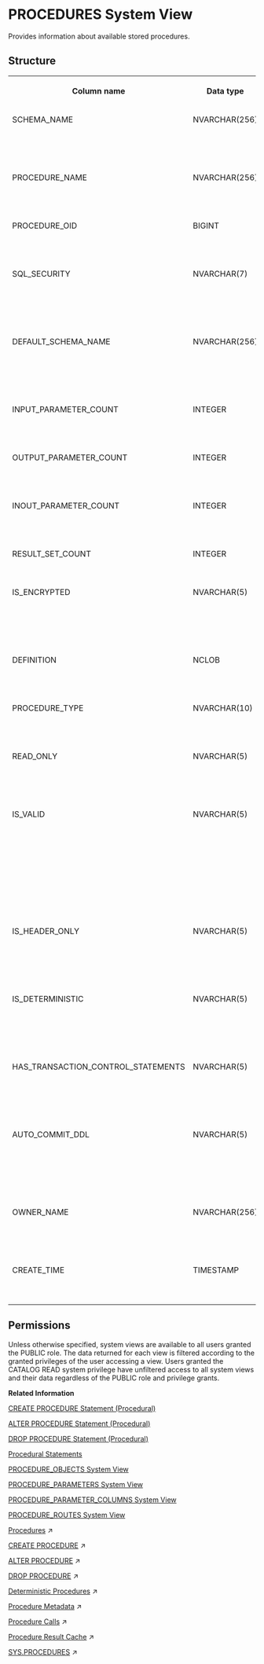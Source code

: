 <!-- loio20cc87c275191014bfc3a174bfc15c51 -->

# PROCEDURES System View

Provides information about available stored procedures.



<a name="loio20cc87c275191014bfc3a174bfc15c51___p_r_o_c_e_d_u_r_e_s_1struct_PROCEDURES"/>

## Structure


<table>
<tr>
<th valign="top">

Column name

</th>
<th valign="top">

Data type

</th>
<th valign="top">

Description

</th>
</tr>
<tr>
<td valign="top">

SCHEMA\_NAME

</td>
<td valign="top">

NVARCHAR\(256\)

</td>
<td valign="top">

Displays the schema name of the stored procedure.

</td>
</tr>
<tr>
<td valign="top">

PROCEDURE\_NAME

</td>
<td valign="top">

NVARCHAR\(256\)

</td>
<td valign="top">

Displays the name of the stored procedure.

</td>
</tr>
<tr>
<td valign="top">

PROCEDURE\_OID

</td>
<td valign="top">

BIGINT

</td>
<td valign="top">

Displays the object ID of the stored procedure.

</td>
</tr>
<tr>
<td valign="top">

SQL\_SECURITY

</td>
<td valign="top">

NVARCHAR\(7\)

</td>
<td valign="top">

Displays the SQL security setting of the stored procedure: DEFINER/INVOKER

</td>
</tr>
<tr>
<td valign="top">

DEFAULT\_SCHEMA\_NAME

</td>
<td valign="top">

NVARCHAR\(256\)

</td>
<td valign="top">

Displays the schema name of the unqualified objects in the procedure.

</td>
</tr>
<tr>
<td valign="top">

INPUT\_PARAMETER\_COUNT

</td>
<td valign="top">

INTEGER

</td>
<td valign="top">

Displays the input type parameter count.

</td>
</tr>
<tr>
<td valign="top">

OUTPUT\_PARAMETER\_COUNT

</td>
<td valign="top">

INTEGER

</td>
<td valign="top">

Displays the output type parameter count.

</td>
</tr>
<tr>
<td valign="top">

INOUT\_PARAMETER\_COUNT

</td>
<td valign="top">

INTEGER

</td>
<td valign="top">

Displays the in/out type parameter count.

</td>
</tr>
<tr>
<td valign="top">

RESULT\_SET\_COUNT

</td>
<td valign="top">

INTEGER

</td>
<td valign="top">

Displays the result set count.

</td>
</tr>
<tr>
<td valign="top">

IS\_ENCRYPTED

</td>
<td valign="top">

NVARCHAR\(5\)

</td>
<td valign="top">

Displays whether the stored procedure is encrypted: TRUE/FALSE.

</td>
</tr>
<tr>
<td valign="top">

DEFINITION

</td>
<td valign="top">

NCLOB

</td>
<td valign="top">

Displays the query string of the stored procedure.

</td>
</tr>
<tr>
<td valign="top">

PROCEDURE\_TYPE

</td>
<td valign="top">

NVARCHAR\(10\)

</td>
<td valign="top">

Displays the type of the stored procedure.

</td>
</tr>
<tr>
<td valign="top">

READ\_ONLY

</td>
<td valign="top">

NVARCHAR\(5\)

</td>
<td valign="top">

Displays whether the procedure is read-only: TRUE/FALSE.

</td>
</tr>
<tr>
<td valign="top">

IS\_VALID

</td>
<td valign="top">

NVARCHAR\(5\)

</td>
<td valign="top">

Displays whether the procedure is valid: TRUE/FALSE. A procedure becomes invalid when its base objects are changed or dropped.

</td>
</tr>
<tr>
<td valign="top">

IS\_HEADER\_ONLY

</td>
<td valign="top">

NVARCHAR\(5\)

</td>
<td valign="top">

Displays whether the procedure is a header only procedure: TRUE/FALSE.

</td>
</tr>
<tr>
<td valign="top">

IS\_DETERMINISTIC

</td>
<td valign="top">

NVARCHAR\(5\)

</td>
<td valign="top">

Displays whether the stored procedure is deterministic: TRUE/FALSE.

</td>
</tr>
<tr>
<td valign="top">

HAS\_TRANSACTION\_CONTROL\_STATEMENTS

</td>
<td valign="top">

NVARCHAR\(5\)

</td>
<td valign="top">

Displays whether the procedure has transaction control statements: TRUE/FALSE.

</td>
</tr>
<tr>
<td valign="top">

AUTO\_COMMIT\_DDL

</td>
<td valign="top">

NVARCHAR\(5\)

</td>
<td valign="top">

Displays whether the stored procedure runs with autocommit DDL enabled: TRUE/FALSE.

</td>
</tr>
<tr>
<td valign="top">

OWNER\_NAME

</td>
<td valign="top">

NVARCHAR\(256\)

</td>
<td valign="top">

Displays the name of the owner of the stored procedure.

</td>
</tr>
<tr>
<td valign="top">

CREATE\_TIME

</td>
<td valign="top">

TIMESTAMP

</td>
<td valign="top">

Displays the creation time of the procedure.

</td>
</tr>
</table>



<a name="loio20cc87c275191014bfc3a174bfc15c51__section_dzg_tr4_dzb"/>

## Permissions

Unless otherwise specified, system views are available to all users granted the PUBLIC role. The data returned for each view is filtered according to the granted privileges of the user accessing a view. Users granted the CATALOG READ system privilege have unfiltered access to all system views and their data regardless of the PUBLIC role and privilege grants.

**Related Information**  


[CREATE PROCEDURE Statement \(Procedural\)](../../010-SQL-Reference/012-SQL-Statements/create-procedure-statement-procedural-20d4674.md "Creates a procedure that uses the specified programming language.")

[ALTER PROCEDURE Statement \(Procedural\)](../../010-SQL-Reference/012-SQL-Statements/alter-procedure-statement-procedural-20d0328.md "Alters a procedure or manually triggers a recompilation of a procedure by generating an updated execution plan.")

[DROP PROCEDURE Statement \(Procedural\)](../../010-SQL-Reference/012-SQL-Statements/drop-procedure-statement-procedural-20d7165.md "Deletes a procedure from the database.")

[Procedural Statements](../../010-SQL-Reference/012-SQL-Statements/procedural-statements-20a64c8.md "Procedural statements manage system and user-defined procedures for the SAP HANA database.")

[PROCEDURE\_OBJECTS System View](procedure-objects-system-view-20cc4d6.md "Contains the results of the system procedure GET_PROCEDURE_OBJECTS.")

[PROCEDURE\_PARAMETERS System View](procedure-parameters-system-view-20cc6b9.md "Provides information about the stored procedure parameters.")

[PROCEDURE\_PARAMETER\_COLUMNS System View](procedure-parameter-columns-system-view-3d02842.md "Lists available columns of table parameters of stored procedures.")

[PROCEDURE\_ROUTES System View](procedure-routes-system-view-61d897c.md "Provides information about the procedure being routed. This view is for internal use only.")

[Procedures](https://help.sap.com/viewer/d1cb63c8dd8e4c35a0f18aef632687f0/2023_4_QRC/en-US/d43d91578c3b42b3bacfd89aacf0d62f.html "") :arrow_upper_right:

[CREATE PROCEDURE](https://help.sap.com/viewer/d1cb63c8dd8e4c35a0f18aef632687f0/2023_4_QRC/en-US/7a2da744ce544db1814a5fff250e99f6.html "You use this SQL statement to create a procedure.") :arrow_upper_right:

[ALTER PROCEDURE](https://help.sap.com/viewer/d1cb63c8dd8e4c35a0f18aef632687f0/2023_4_QRC/en-US/042ab4636cf34a9cb88dd61c808861a8.html "") :arrow_upper_right:

[DROP PROCEDURE](https://help.sap.com/viewer/d1cb63c8dd8e4c35a0f18aef632687f0/2023_4_QRC/en-US/5f244d38d5984899ae8263539badf306.html "") :arrow_upper_right:

[Deterministic Procedures](https://help.sap.com/viewer/d1cb63c8dd8e4c35a0f18aef632687f0/2023_4_QRC/en-US/dae6fae315c546ba9dc8665c0ca51cb9.html "") :arrow_upper_right:

[Procedure Metadata](https://help.sap.com/viewer/d1cb63c8dd8e4c35a0f18aef632687f0/2023_4_QRC/en-US/8c59aace1caf472ebe71e6592a06b27a.html "") :arrow_upper_right:

[Procedure Calls](https://help.sap.com/viewer/d1cb63c8dd8e4c35a0f18aef632687f0/2023_4_QRC/en-US/461da7cfaaff4d89b518b8ae48121263.html "") :arrow_upper_right:

[Procedure Result Cache](https://help.sap.com/viewer/d1cb63c8dd8e4c35a0f18aef632687f0/2023_4_QRC/en-US/23bd07d4f4a1444ab64ca580373e8efc.html "Procedure Result Cache (PRC) is a server-wide in-memory cache that caches the output arguments of procedure calls using the input arguments as keys.") :arrow_upper_right:

[SYS.PROCEDURES](https://help.sap.com/viewer/d1cb63c8dd8e4c35a0f18aef632687f0/2023_4_QRC/en-US/a7b1261516ae4166883e6bc373733de5.html "Available stored procedures") :arrow_upper_right:

